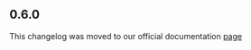 ## 0.6.0

This changelog was moved to our official documentation [page](https://docs.tryrook.io/docs/category/sdks)
